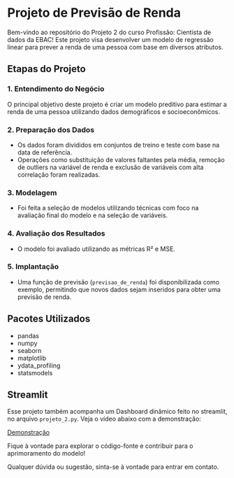 # Projeto de Previsão de Renda

Bem-vindo ao repositório do Projeto 2 do curso Profissão: Cientista de dados da EBAC! Este projeto visa desenvolver um modelo de regressão linear para prever a renda de uma pessoa com base em diversos atributos.

## Etapas do Projeto

### 1. Entendimento do Negócio

O principal objetivo deste projeto é criar um modelo preditivo para estimar a renda de uma pessoa utilizando dados demográficos e socioeconômicos.

### 2. Preparação dos Dados

- Os dados foram divididos em conjuntos de treino e teste com base na data de referência.
- Operações como substituição de valores faltantes pela média, remoção de outliers na variável de renda e exclusão de variáveis com alta correlação foram realizadas.

### 3. Modelagem

- Foi feita a seleção de modelos utilizando técnicas com foco na avaliação final do modelo e na seleção de variáveis.

### 4. Avaliação dos Resultados

- O modelo foi avaliado utilizando as métricas R² e MSE.

### 5. Implantação

- Uma função de previsão (`previsao_de_renda`) foi disponibilizada como exemplo, permitindo que novos dados sejam inseridos para obter uma previsão de renda.

## Pacotes Utilizados

- pandas
- numpy
- seaborn
- matplotlib
- ydata_profiling
- statsmodels  

## Streamlit

Esse projeto também acompanha um Dashboard dinâmico feito no streamlit, no arquivo `projeto_2.py`. Veja o vídeo abaixo com a demonstração:

[Demonstração](https://github.com/brunoperdigao/Projetos-EBAC-Cientista-de-Dados/blob/main/P2-Previsao-Renda/streamlit-projeto_2-2023-12-29-12-12-21.webm)



Fique à vontade para explorar o código-fonte e contribuir para o aprimoramento do modelo!

Qualquer dúvida ou sugestão, sinta-se à vontade para entrar em contato.

